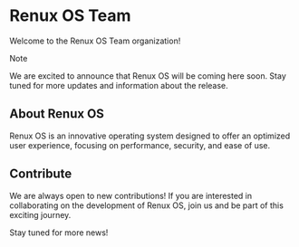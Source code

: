 # Renux OS Team

Welcome to the Renux OS Team organization!

> [!NOTE]
> We are excited to announce that 
Renux OS will be coming here soon. 
Stay tuned for more updates and information about the release.

## About Renux OS

Renux OS is an innovative operating system designed to offer an optimized user experience, focusing on performance, security, and ease of use.

## Contribute

We are always open to new contributions! If you are interested in collaborating on the development of Renux OS, join us and be part of this exciting journey.

Stay tuned for more news!
